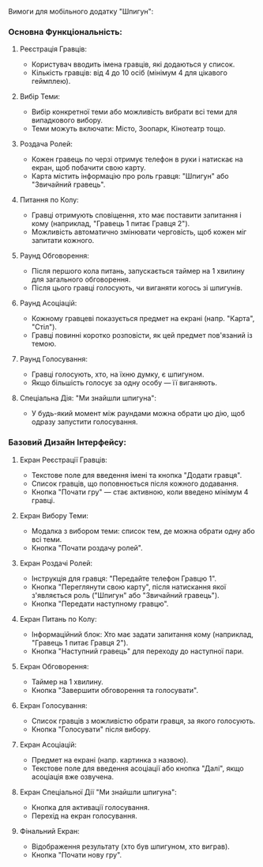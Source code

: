 Вимоги для мобільного додатку "Шпигун":

### Основна Функціональність:
1. Реєстрація Гравців:
   - Користувач вводить імена гравців, які додаються у список.
   - Кількість гравців: від 4 до 10 осіб (мінімум 4 для цікавого геймплею).

2. Вибір Теми:
   - Вибір конкретної теми або можливість вибрати всі теми для випадкового вибору.
   - Теми можуть включати: Місто, Зоопарк, Кінотеатр тощо.

3. Роздача Ролей:
   - Кожен гравець по черзі отримує телефон в руки і натискає на екран, щоб побачити свою карту.
   - Карта містить інформацію про роль гравця: "Шпигун" або "Звичайний гравець".

4. Питання по Колу:
   - Гравці отримують сповіщення, хто має поставити запитання і кому (наприклад, "Гравець 1 питає Гравця 2").
   - Можливість автоматично змінювати черговість, щоб кожен міг запитати кожного.

5. Раунд Обговорення:
   - Після першого кола питань, запускається таймер на 1 хвилину для загального обговорення.
   - Після цього гравці голосують, чи виганяти когось зі шпигунів.

6. Раунд Асоціацій:
   - Кожному гравцеві показується предмет на екрані (напр. "Карта", "Стіл").
   - Гравці повинні коротко розповісти, як цей предмет пов'язаний із темою.

7. Раунд Голосування:
   - Гравці голосують, хто, на їхню думку, є шпигуном.
   - Якщо більшість голосує за одну особу — її виганяють.

8. Спеціальна Дія: "Ми знайшли шпигуна":
   - У будь-який момент між раундами можна обрати цю дію, щоб одразу запустити голосування.


### Базовий Дизайн Інтерфейсу:

1. Екран Реєстрації Гравців:
   - Текстове поле для введення імені та кнопка "Додати гравця".
   - Список гравців, що поповнюється після кожного додавання.
   - Кнопка "Почати гру" — стає активною, коли введено мінімум 4 гравці.

2. Екран Вибору Теми:
   - Модалка з вибором теми: список тем, де можна обрати одну або всі теми.
   - Кнопка "Почати роздачу ролей".

3. Екран Роздачі Ролей:
   - Інструкція для гравця: "Передайте телефон Гравцю 1".
   - Кнопка "Переглянути свою карту", після натискання якої з'являється роль ("Шпигун" або "Звичайний гравець").
   - Кнопка "Передати наступному гравцю".

4. Екран Питань по Колу:
   - Інформаційний блок: Хто має задати запитання кому (наприклад, "Гравець 1 питає Гравця 2").
   - Кнопка "Наступний гравець" для переходу до наступної пари.

5. Екран Обговорення:
   - Таймер на 1 хвилину.
   - Кнопка "Завершити обговорення та голосувати".

6. Екран Голосування:
   - Список гравців з можливістю обрати гравця, за якого голосують.
   - Кнопка "Голосувати" після вибору.

7. Екран Асоціацій:
   - Предмет на екрані (напр. картинка з назвою).
   - Текстове поле для введення асоціації або кнопка "Далі", якщо асоціація вже озвучена.

8. Екран Спеціальної Дії "Ми знайшли шпигуна":
   - Кнопка для активації голосування.
   - Перехід на екран голосування.

9. Фінальний Екран:
   - Відображення результату (хто був шпигуном, хто виграв).
   - Кнопка "Почати нову гру".
